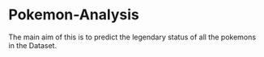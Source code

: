 # Pokemon-Analysis
The main aim of this is to predict the legendary status of all the pokemons in the Dataset.
